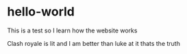 # hello-world
This is a test so I learn how the website works

Clash royale is lit and I am better than luke at it
thats the truth
